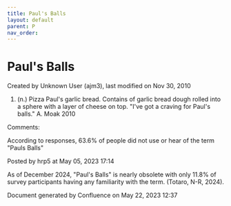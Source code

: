 ```yaml
---
title: Paul's Balls
layout: default
parent: P
nav_order:
---
```


# Paul's Balls

Created by  Unknown User (ajm3), last modified on Nov 30, 2010

1. (n.) Pizza Paul's garlic bread. Contains of garlic bread dough rolled into a sphere with a layer of cheese on top. &quot;I've got a craving for Paul's balls.&quot; A. Moak 2010

Comments:

According to responses, 63.6% of people did not use or hear of the term &quot;Pauls Balls&quot;

Posted by hrp5 at May 05, 2023 17:14

As of December 2024, "Paul's Balls" is nearly obsolete with only 11.8% of survey participants having any familiarity with the term. (Totaro, N-R, 2024).

Document generated by Confluence on May 22, 2023 12:37


